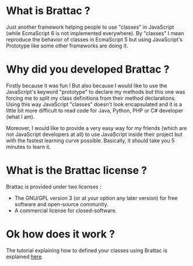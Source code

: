 # What is Brattac ?
Just another framework helping people to use "classes" in JavaScript (while EcmaScript 6 is not implemented everywhere). By "classes" I mean reproduce the behavior of classes in EcmaScript 5 but using JavaScript's Prototype like some other frameworks are doing it.

# Why did you developed Brattac ?
Firstly because it was fun ! But also because I would like to use the JavaScript's keyword "prototype" to declare my methods but this one was forcing me to split my class definitions from their method declarations. Using this way JavaScript "classes" doesn't look encapsulated and it is a little bit more difficult to read code for Java, Python, PHP or C# developer (what I am).

Moreover, I would like to provide a very easy way for my friends (which are not JavaScript developers at all) to use JavaScript inside their project but with the fastest learning curve possible. Basically, it should take you 5 minutes to learn it.

# What is the Brattac license ?
Brattac is provided under two licenses :
* The GNU/GPL version 3 (or at your option any later version) for free software and open-source community.
* A commercial license for closed-software.

# Ok how does it work ?
The tutorial explaining how to defined your classes using Brattac is explained [here](/itametis/brattac/wiki/How-to-write-classes-with-Brattac).

